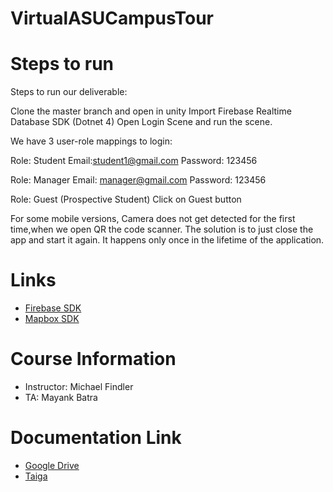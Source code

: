 # VirtualASUCampusTour

# Steps to run
Steps to run our deliverable:

Clone the master branch and open in unity
Import Firebase Realtime Database SDK (Dotnet 4)
Open Login Scene and run the scene.

We have 3 user-role mappings to login:

Role: Student
	Email:student1@gmail.com
	Password: 123456

Role: Manager
Email: manager@gmail.com
Password: 123456

Role: Guest (Prospective Student)
	Click on Guest button

For some mobile versions, Camera does not get detected for the first time,when we open QR the code scanner. The solution is to just close the app and start it again. It happens only once in the lifetime of the application.

# Links
- [Firebase SDK](https://firebase.google.com/download/unity)
- [Mapbox SDK](https://www.mapbox.com/install/unity/)

# Course Information
- Instructor: Michael Findler
- TA: Mayank Batra

# Documentation Link
- [Google Drive](https://drive.google.com/drive/u/1/folders/1Iba4m-3zPiNDckWJbdGPTPylIKh7nO17)
- [Taiga](https://tree.taiga.io/project/nikhilhiremath65-ser-515/backlog)
